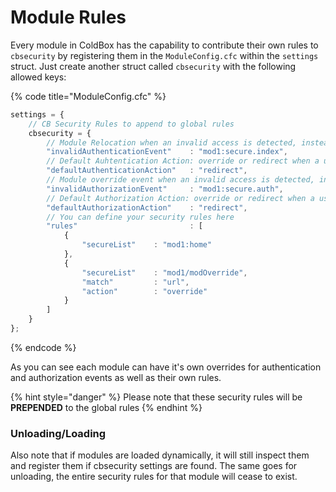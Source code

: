 # Module Rules

Every module in ColdBox has the capability to contribute their own rules to `cbsecurity` by registering them in the `ModuleConfig.cfc` within the `settings` struct.  Just create another struct called `cbsecurity` with the following allowed keys:

{% code title="ModuleConfig.cfc" %}
```javascript
settings = {
	// CB Security Rules to append to global rules
	cbsecurity = {
		// Module Relocation when an invalid access is detected, instead of each rule declaring one.
		"invalidAuthenticationEvent" 	: "mod1:secure.index",
		// Default Auhtentication Action: override or redirect when a user has not logged in
		"defaultAuthenticationAction"	: "redirect",
		// Module override event when an invalid access is detected, instead of each rule declaring one.
		"invalidAuthorizationEvent"		: "mod1:secure.auth",
		// Default Authorization Action: override or redirect when a user does not have enough permissions to access something
		"defaultAuthorizationAction"	: "redirect",
		// You can define your security rules here
		"rules"							: [
			{
				"secureList" 	: "mod1:home"
			},
			{
				"secureList" 	: "mod1/modOverride",
				"match"			: "url",
				"action"		: "override"
			}
		]
	}
};
```
{% endcode %}

As you can see each module can have it's own overrides for authentication and authorization events as well as their own rules.

{% hint style="danger" %}
Please note that these security rules will be **PREPENDED** to the global rules
{% endhint %}

### Unloading/Loading

Also note that if modules are loaded dynamically, it will still inspect them and register them if cbsecurity settings are found.  The same goes for unloading, the entire security rules for that module will cease to exist.

